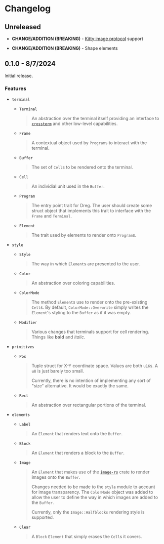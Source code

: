 # Changelog

## Unreleased

- **CHANGE/ADDITION (BREAKING)** - [Kitty image protocol](https://sw.kovidgoyal.net/kitty/graphics-protocol/) support

- **CHANGE/ADDITION (BREAKING)** - Shape elements

## 0.1.0 - 8/7/2024

Initial release.

### Features

- `terminal`

    - `Terminal`

        > An abstraction over the terminal itself providing an interface to [`crossterm`](https://docs.rs/crossterm/0.28.1/crossterm/) and other low-level capabilities.

    - `Frame`

        > A contextual object used by `Program`s to interact with the terminal.

    - `Buffer`

        > The set of `Cell`s to be rendered onto the terminal.

    - `Cell`

        > An individial unit used in the `Buffer`.

    - `Program`

        > The entry point trait for Dreg. The user should create some struct object that implements this trait to interface with the `Frame` and `Terminal`.

    - `Element`

        > The trait used by elements to render onto `Program`s.

- `style`

    - `Style`

        > The way in which `Element`s are presented to the user.

    - `Color`

        > An abstraction over coloring capabilities.

    - `ColorMode`

        > The method `Element`s use to render onto the pre-existing `Cell`s. By default, `ColorMode::Overwrite` simply writes the `Element`'s styling to the `Buffer` as if it was empty.

    - `Modifier`

        > Various changes that terminals support for cell rendering. Things like **bold** and *italic*.

- `primitives`

    - `Pos`

        > Tuple struct for X-Y coordinate space. Values are both `u16`s. A `u8` is just barely too small.
        >
        > Currently, there is no intention of implementing any sort of "size" alternative. It would be exactly the same.

    - `Rect`

        > An abstraction over rectangular portions of the terminal.

- `elements`

    - `Label`

        > An `Element` that renders text onto the `Buffer`.

    - `Block`

        > An `Element` that renders a block to the `Buffer`.

    - `Image`

        > An `Element` that makes use of the [`image-rs`](https://docs.rs/image/latest/image/) crate to render images onto the `Buffer`.
        >
        > Changes needed to be made to the `style` module to account for image transparency. The `ColorMode` object was added to allow the user to define the way in which images are added to the `Buffer`.
        >
        > Currently, only the `Image::Halfblocks` rendering style is supported.

    - `Clear`

        > A `Block` `Element` that simply erases the `Cell`s it covers.
